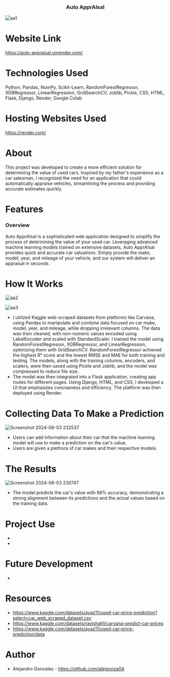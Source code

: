 <h3 align="center">Auto ApprAIsal</h3>

![aa1](https://github.com/user-attachments/assets/67996769-2c7a-43a8-ae6b-4f315a3dc569)


# Website Link
https://auto-appraisal.onrender.com/

# Technologies Used
Python, Pandas, NumPy, Scikit-Learn, RandomForestRegressor, XGBRegressor, LinearRegression, GridSearchCV, Joblib, Pickle, CSS, HTML, Flask, Django, Render, Google Colab

# Hosting Websites Used
https://render.com/

# About
This project was developed to create a more efficient solution for determining the value of used cars. Inspired by my father's experience as a car salesman, I recognized the need for an application that could automatically appraise vehicles, streamlining the process and providing accurate estimates quickly.

# Features
### Overview
Auto ApprAIsal is a sophisticated web application designed to simplify the process of determining the value of your used car. Leveraging advanced machine learning models trained on extensive datasets, Auto ApprAIsal provides quick and accurate car valuations. Simply provide the make, model, year, and mileage of your vehicle, and our system will deliver an appraisal in seconds.

# How It Works
![aa2](https://github.com/user-attachments/assets/ee2ba21a-f379-4321-b792-aa4a8b837411)

![aa3](https://github.com/user-attachments/assets/b8ab886d-567a-4235-9ad6-d5d9e171bf77)

- I utilized Kaggle web-scraped datasets from platforms like Carvana, using Pandas to manipulate and combine data focused on car make, model, year, and mileage, while dropping irrelevant columns. The data was then cleaned, with non-numeric values encoded using LabelEncoder and scaled with StandardScaler. I trained the model using RandomForestRegressor, XGBRegressor, and LinearRegression, optimizing them with GridSearchCV. RandomForestRegressor achieved the highest R² score and the lowest RMSE and MAE for both training and testing. The models, along with the training columns, encoders, and scalers, were then saved using Pickle and Joblib, and the model was compressed to reduce file size.
- The model was then integrated into a Flask application, creating app routes for different pages. Using Django, HTML, and CSS, I developed a UI that emphasizes conciseness and efficiency. The platform was then deployed using Render.

# Collecting Data To Make a Prediction
![Screenshot 2024-08-03 232537](https://github.com/user-attachments/assets/9a882b9a-49fb-4a3d-bef7-a4806774c49e)

- Users can add information about their car that the machine learning model will use to make a prediction on the car's value.
- Users are given a plethora of car makes and their respective models. 

# The Results
![Screenshot 2024-08-03 230747](https://github.com/user-attachments/assets/8016b158-8528-404f-8e67-3b3c0df1ee64)

- The model predicts the car's value with 86% accuracy, demonstrating a strong alignment between its predictions and the actual values based on the training data.

# Project Use
- 
- 

# Future Development
- 

# Resources
- https://www.kaggle.com/datasets/ayaz11/used-car-price-prediction?select=car_web_scraped_dataset.csv
- https://www.kaggle.com/datasets/ravishah1/carvana-predict-car-prices
- https://www.kaggle.com/datasets/ayaz11/used-car-price-prediction/data

# Author
- Alejandro Gonzalez - https://github.com/alejgonza04
